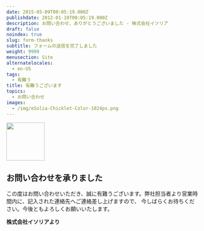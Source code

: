 ```yaml
---
date: 2015-05-09T00:05:19.000Z
publishdate: 2012-01-10T00:05:19.000Z
description: お問い合わせ、ありがとうございました - 株式会社イソリア
draft: false
noindex: true
slug: form-thanks
subtitle: フォームの送信を完了しました
weight: 9999
menusection: Site
alternatelocales:
  - en-US
tags:
  - 有難う
title: 有難うございます
topics:
  - お問い合わせ
images:
  - /img/eSolia-Chicklet-Color-1024px.png
---
```


<div class="image-container">
<img class="materialboxed right responsive-img" data-caption="Security vs Convenience" width="100" src="/img/eSolia-Chicklet-Color-1024px.png">
</div>

## お問い合わせを承りました

この度はお問い合わせいただき、誠に有難うございます。弊社担当者より営業時間内に、記入された連絡先へご連絡差し上げますので、
今しばらくお待ちください。今後ともよろしくお願いいたします。

**株式会社イソリアより**
